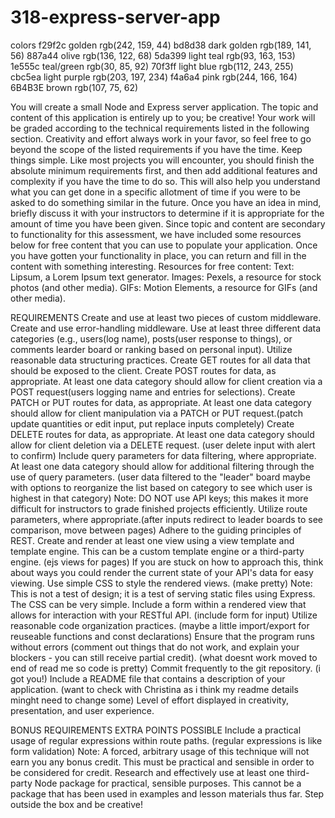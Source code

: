 # 318-express-server-app

colors
f29f2c golden rgb(242, 159, 44)
bd8d38 dark golden rgb(189, 141, 56)
887a44 olive rgb(136, 122, 68)
5da399 light teal rgb(93, 163, 153)
1e555c teal/green rgb(30, 85, 92)
70f3ff light blue rgb(112, 243, 255)
cbc5ea light purple rgb(203, 197, 234)
f4a6a4 pink rgb(244, 166, 164)
6B4B3E brown rgb(107, 75, 62)

You will create a small Node and Express server application. The topic and content of this application is entirely up to you; be creative!
Your work will be graded according to the technical requirements listed in the following section. Creativity and effort always work in your favor, so feel free to go beyond the scope of the listed requirements if you have the time.
Keep things simple. Like most projects you will encounter, you should finish the absolute minimum requirements first, and then add additional features and complexity if you have the time to do so. This will also help you understand what you can get done in a specific allotment of time if you were to be asked to do something similar in the future.
Once you have an idea in mind, briefly discuss it with your instructors to determine if it is appropriate for the amount of time you have been given.
Since topic and content are secondary to functionality for this assessment, we have included some resources below for free content that you can use to populate your application. Once you have gotten your functionality in place, you can return and fill in the content with something interesting.
Resources for free content:
Text: Lipsum, a Lorem Ipsum text generator.
Images: Pexels, a resource for stock photos (and other media).
GIFs: Motion Elements, a resource for GIFs (and other media).

REQUIREMENTS
Create and use at least two pieces of custom middleware.
Create and use error-handling middleware.
Use at least three different data categories (e.g., users(log name), posts(user response to things), or comments learder board or ranking based on personal input).
Utilize reasonable data structuring practices.
Create GET routes for all data that should be exposed to the client.
Create POST routes for data, as appropriate. At least one data category should allow for client creation via a POST request(users logging name and entries for selections).
Create PATCH or PUT routes for data, as appropriate. At least one data category should allow for client manipulation via a PATCH or PUT request.(patch update quantities or edit input, put replace inputs completely)
Create DELETE routes for data, as appropriate. At least one data category should allow for client deletion via a DELETE request. (user delete input with alert to confirm)
Include query parameters for data filtering, where appropriate. At least one data category should allow for additional filtering through the use of query parameters. (user data filtered to the "leader" board maybe with options to reorganize the list based on category to see which user is highest in that category)
Note: DO NOT use API keys; this makes it more difficult for instructors to grade finished projects efficiently.
Utilize route parameters, where appropriate.(after inputs redirect to leader boards to see comparison, move between pages)
Adhere to the guiding principles of REST.
Create and render at least one view using a view template and template engine. This can be a custom template engine or a third-party engine. (ejs views for pages)
If you are stuck on how to approach this, think about ways you could render the current state of your API's data for easy viewing.
Use simple CSS to style the rendered views. (make pretty)
Note: This is not a test of design; it is a test of serving static files using Express. The CSS can be very simple.
Include a form within a rendered view that allows for interaction with your RESTful API. (include form for input)
Utilize reasonable code organization practices. (maybe a little import/export for reuseable functions and const declarations)
Ensure that the program runs without errors (comment out things that do not work, and explain your blockers - you can still receive partial credit). (what doesnt work moved to end of read me so code is pretty)
Commit frequently to the git repository. (i got you!)
Include a README file that contains a description of your application. (want to check with Christina as i think my readme details minght need to change some)
Level of effort displayed in creativity, presentation, and user experience.

BONUS REQUIREMENTS EXTRA POINTS POSSIBLE
Include a practical usage of regular expressions within route paths. (regular expressions is like form validation)
Note: A forced, arbitrary usage of this technique will not earn you any bonus credit. This must be practical and sensible in order to be considered for credit.
Research and effectively use at least one third-party Node package for practical, sensible purposes.
This cannot be a package that has been used in examples and lesson materials thus far. Step outside the box and be creative!
